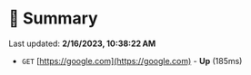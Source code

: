 # 📖 Summary
Last updated: **2/16/2023, 10:38:22 AM**

- `GET` [https://google.com](https://google.com) - **Up** (185ms)
